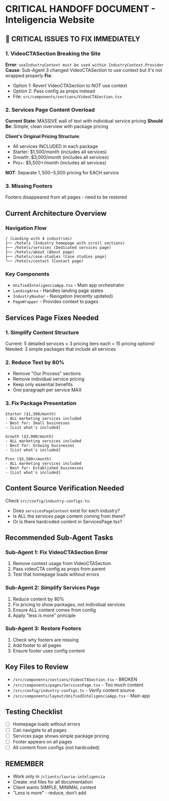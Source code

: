 # CRITICAL HANDOFF DOCUMENT - Inteligencia Website

## 🚨 CRITICAL ISSUES TO FIX IMMEDIATELY

### 1. **VideoCTASection Breaking the Site**
**Error**: `useIndustryContext must be used within IndustryContext.Provider`
**Cause**: Sub-Agent 3 changed VideoCTASection to use context but it's not wrapped properly
**Fix**: 
- Option 1: Revert VideoCTASection to NOT use context
- Option 2: Pass config as props instead
- File: `src/components/sections/VideoCTASection.tsx`

### 2. **Services Page Content Overload**
**Current State**: MASSIVE wall of text with individual service pricing
**Should Be**: Simple, clean overview with package pricing

**Client's Original Pricing Structure**:
- All services INCLUDED in each package
- Starter: $1,500/month (includes all services)
- Growth: $3,000/month (includes all services)
- Pro+: $5,500+/month (includes all services)

**NOT**: Separate $1,500-$5,500 pricing for EACH service

### 3. **Missing Footers**
Footers disappeared from all pages - need to be restored

## Current Architecture Overview

### Navigation Flow
```
/ (Landing with 4 industries)
├── /hotels (Industry homepage with scroll sections)
├── /hotels/services (Dedicated services page)
├── /hotels/about (About page)
├── /hotels/case-studies (Case studies page)
└── /hotels/contact (Contact page)
```

### Key Components
- `UnifiedInteligenciaApp.tsx` - Main app orchestrator
- `LandingArea` - Handles landing page states
- `IndustryNavbar` - Navigation (recently updated)
- `PageWrapper` - Provides context to pages

## Services Page Fixes Needed

### 1. **Simplify Content Structure**
Current: 5 detailed services × 3 pricing tiers each = 15 pricing options!
Needed: 3 simple packages that include all services

### 2. **Reduce Text by 80%**
- Remove "Our Process" sections
- Remove individual service pricing
- Keep only essential benefits
- One paragraph per service MAX

### 3. **Fix Package Presentation**
```
Starter ($1,500/month)
- ALL marketing services included
- Best for: Small businesses
- [List what's included]

Growth ($3,000/month)  
- ALL marketing services included
- Best for: Growing businesses
- [List what's included]

Pro+ ($5,500+/month)
- ALL marketing services included
- Best for: Established businesses
- [List what's included]
```

## Content Source Verification Needed

Check `src/config/industry-configs.ts`:
- Does `servicesPageContent` exist for each industry?
- Is ALL the services page content coming from there?
- Or is there hardcoded content in ServicesPage.tsx?

## Recommended Sub-Agent Tasks

### Sub-Agent 1: Fix VideoCTASection Error
1. Remove context usage from VideoCTASection
2. Pass videoCTA config as props from parent
3. Test that homepage loads without errors

### Sub-Agent 2: Simplify Services Page
1. Reduce content by 80%
2. Fix pricing to show packages, not individual services
3. Ensure ALL content comes from config
4. Apply "less is more" principle

### Sub-Agent 3: Restore Footers
1. Check why footers are missing
2. Add footer to all pages
3. Ensure footer uses config content

## Key Files to Review
- `/src/components/sections/VideoCTASection.tsx` - BROKEN
- `/src/components/pages/ServicesPage.tsx` - Too much content
- `/src/config/industry-configs.ts` - Verify content source
- `/src/components/layout/UnifiedInteligenciaApp.tsx` - Main app

## Testing Checklist
- [ ] Homepage loads without errors
- [ ] Can navigate to all pages
- [ ] Services page shows simple package pricing
- [ ] Footer appears on all pages
- [ ] All content from configs (not hardcoded)

## REMEMBER
- Work only in `/clients/laurie-inteligencia`
- Create .md files for all documentation
- Client wants SIMPLE, MINIMAL content
- "Less is more" - reduce, don't add